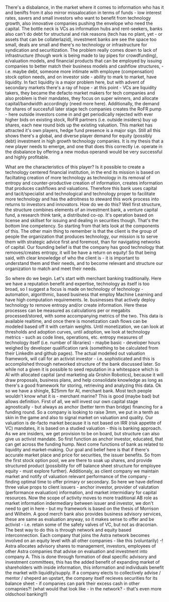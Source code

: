 There's a disbalance, in the market where it comes to information who has it and benifts from it also mirror missalocation in terms of funds - low interest rates, savers and small investors who want to benefit from technology growth, also innovative companies pushing the envelope who need the capital. The bottle neck is VCs as information hubs and rent-seekers, banks also can't do debt for structural and risk reasons (tech has no plant, yet - or assets that can be collaterlazid), investment banks are see the space too small, deals are small and there's no technology or infrastructure for syndication and securitization. The problem really comes down to lack of infrastructure (though work is being made to lay pipes for crowdfunding), e/valuation models, and financial products that can be employed by issuing companies to better match their business models and cashflow structures,  - i.e. maybe debt, someone more intimate with employee (compensation) stock option needs, and on investor side - ability to mark to market, have liquidity. In fact liquidity is a major problem here, but with advent of secondary markets there's a ray of hope - at this point - VCs are liquidity takers, they became the defacto market makers for tech companies and also problem is their mandates, they focus on super winners, and allocate capital/bandwidth accordingly (need more here). Additionally, the demand for shares of succesfull later stage tech companies creates the RoFR pump - here outside investors come in and get periodically rejected with ever higher bids on existing stock, RoFR partners (i.e. outside insiders) buy up shares, each new round bids up the existing valuation. This market has attracted it's own players, hedge fund presence is a major sign.  Still all this shows there's a global, and diverse player demand for equity (possibly debt) investment in high growth technology companies. It is my thesis that a new player needs to emerge, and one that does this correctly i.e. operate in the disbalance by offering a new modus operandi would be very successful and highly profitable. 

What are the characteristics of this player? 
Is it possible to create a technology centered financial institution, in the end its mission is based on faciltating creation of more technology as technology in its removal of entropy and counter-productive creation of information, creates information that produces cashflows and valuations. Therefore this bank uses capital and tacit/specialist and technological and technology proper to facilitate more technology and has the adroitness to steward this work process into returns to investors and innovators. How do we do this? Well first structure, the structure combines elements of an investment bank, a venture capital fund, a research think tank, a distributed co-op. It's operation based on license and skillset for issuing and dealing in securities though. That's the bottom line competency. So starting from that lets look at the components of this. The other main thing to remember is that the client is the group of people the organization that produces technology, our mission is to serve them with strategic advice first and foremost, than for navigating networks of capital. Our founding belief is that the company has good technology that removes/creates entropy, it will be have a return on equity! So that being said, with clear knowledge of who the client is - it is important to understand them and their needs, and to become relevant and structure our organization to match and meet their needs. 

So where do we begin. Let's start with merchant banking traditionally. Here we have a reputation benefit and expertise, technology as itself is too broad, so I suggest a focus is made on technology of technology - automation, algorithmic, based business that employ Machine Learning and have high computation requirements. Ie. businesses that actively deploy technology to remove entropy and/or create information. Here these processes can be measured as calculations per or megabits processed/stored, with some accompanying metrics of the two. This data is available realtime, and once there is monetization cash flows can be modeled based off it with certain weights. Until monetization, we can look at thresholds and adoption curves, until adoption, we look at technology metrics - such as code lines, operations, etc. entropy measures of technology itself (i.e. number of libraries) - maybe basic - developer hours weighed by developer qualification rank (something to be calculated from their LinkedIn and github pages). The actual modelled out valuation framework, will call for an activist investor - i.e. sophisticated and this is accomplished through networked structure of the bank discussed later. So while not a given it is possible to seed reputation in a whitespace which is AI with allocated capital (and marketing ala Grishin Robotics), because it will draw proposals, business plans, and help consolidate knowledge as long as there's a good framework for storing, retrieving and analyzing this data. Ok so we have a shingle, $25mm for AI, merchant bank. Most tech people wouldn't know what it is - merchant marine? This is good (maybe bad) but allows definition. First of all, we will invest our own capital stage agnostically - but always as anchor (better term than bridge) financing for a funding round. So a company is looking to raise 3mm, we put in a tenth as skin in the game and also to signal market on valuation and quality. Our valuation is de-facto market because it is not based on IRR (risk appetite of VC) mandates, it is based on a studied valuation - this is banking approach. As we are insiders, we get provision to be on board, but structure can also give us activist mandate. So first function as anchor investor, educated, that can get across the funding hump. Next come functions of bank as related to liquidity and market-making. Our goal and belief here is that if there's accurate market place and price for securities, the issuer benefits. So from the first stock option pool, we are there to soak up shares, and provide structured product (possibility for off balance sheet structure for employee equity - must explore further). Additionaly, as client company we maintain market and notify of valuation relevant performance of the company - finding optimal time to offer primary or secondary. So here we have defined three value props to client issuers - anchor investor, provider of valutation (performance evaluation) information, and market intermidiary for capital resources. Now the scope of activity moves to more traditional AB role as market information indermediary between issuer and investor, we don't need to get in here - but my framework is based on the thesis of Morrison and Wilhelm. 
A good merch bank also provides business advisory services, these are same as evaluation anyway, so it makes sense to offer and be activist - i.e. retain some of the safety valves of VC, but not as draconian. The best way to do this is through network and equity based interconnection. Each company that joins the Astra network becomes involved on an equity level with all other companies - like this (voluntarily) -! Astra allocates advisory shares to management, investors, employees of other Astra companies that advise on evaluation and investment into company A. This is done through formation of deal specific advisory and investment committees, this has the added benefit of expanding market of shareholders with inside information, this information and individuals benefit the market with liquidity/supply. If a company elects to collectively advise / mentor / sheperd an upstart, the company itself recieves securities for its balance sheet - if companies can park their excess cash in other comapnies?! (what would that look like - in the network? - that's even more oldschool banking!!) 















